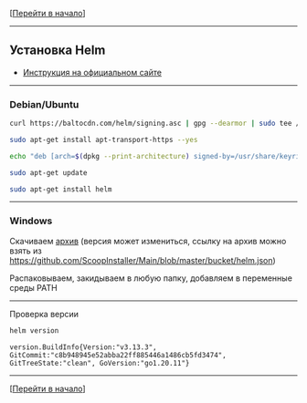 [[Перейти в начало](../README.md)]

---

## Установка Helm

* [Инструкция на официальном сайте](https://helm.sh/docs/intro/install/)

---

### Debian/Ubuntu

```bash
curl https://baltocdn.com/helm/signing.asc | gpg --dearmor | sudo tee /usr/share/keyrings/helm.gpg > /dev/null
```

```bash
sudo apt-get install apt-transport-https --yes
```

```bash
echo "deb [arch=$(dpkg --print-architecture) signed-by=/usr/share/keyrings/helm.gpg] https://baltocdn.com/helm/stable/debian/ all main" | sudo tee /etc/apt/sources.list.d/helm-stable-debian.list
```

```bash
sudo apt-get update
```

```bash
sudo apt-get install helm
```

---

### Windows

Скачиваем [архив](https://get.helm.sh/helm-v3.13.3-windows-amd64.zip) (версия может измениться, ссылку на архив можно взять из https://github.com/ScoopInstaller/Main/blob/master/bucket/helm.json)

Распаковываем, закидываем в любую папку, добавляем в переменные среды PATH

---
Проверка версии
```bash
helm version
```
```
version.BuildInfo{Version:"v3.13.3", GitCommit:"c8b948945e52abba22ff885446a1486cb5fd3474", GitTreeState:"clean", GoVersion:"go1.20.11"}
```
---

[[Перейти в начало](../README.md)]